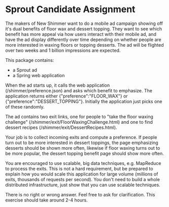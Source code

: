 Sprout Candidate Assignment
===========================

The makers of New Shimmer want to do a mobile ad campaign showing off it's dual benefits of floor wax and
dessert topping.  They want to see which benefit has more appeal via how users interact with their mobile ad, and
have the ad display differently over time depending on whether people are more interested in waxing floors or topping
desserts.  The ad will be flighted over two weeks and 1 billion impressions are expected.

This package contains:

 * a Sprout ad
 * a Spring web application

When the ad starts up, it calls the web application (/shimmer/preference.json) and asks which benefit to emphasize.
The application returns either {"preference":"FLOOR_WAX"} or {"preference":"DESSERT_TOPPING"}.  Initially the application
just picks one of these randomly.

The ad contains two exit links, one for people to "take the floor waxing challenge"
(/shimmer/exit/FloorWaxingChallenge.html) and one to find dessert recipes (/shimmer/exit/DessertRecipes.html).

Your job is to collect incoming exits and compute a preference.  If people turn out to be more interested in dessert
toppings, the page emphasizing desserts should be shown more often, likewise if floor waxing turns out to be more
popular, the dessert topping benefit page should show more often.

You are encouraged to use scalable, big data techniques, e.g. MapReduce to process the exits.  This is not a hard
requirement, but be prepared to explain how you would scale this application for large volume (millions of exits,
thousands of requests per second).  You don't need to build a whole distributed infrastructure, just show that you can
use scalable techniques.

There is no right or wrong answer.  Feel free to ask for clarification.  This exercise should take around 2-4 hours.
